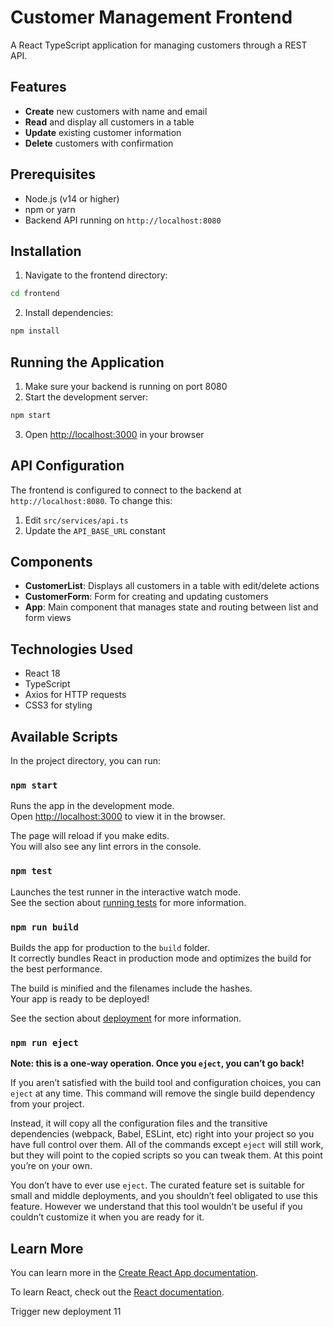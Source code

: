 # Customer Management Frontend

A React TypeScript application for managing customers through a REST API.

## Features

- **Create** new customers with name and email
- **Read** and display all customers in a table
- **Update** existing customer information
- **Delete** customers with confirmation

## Prerequisites

- Node.js (v14 or higher)
- npm or yarn
- Backend API running on `http://localhost:8080`

## Installation

1. Navigate to the frontend directory:
```bash
cd frontend
```

2. Install dependencies:
```bash
npm install
```

## Running the Application

1. Make sure your backend is running on port 8080
2. Start the development server:
```bash
npm start
```

3. Open [http://localhost:3000](http://localhost:3000) in your browser

## API Configuration

The frontend is configured to connect to the backend at `http://localhost:8080`. To change this:

1. Edit `src/services/api.ts`
2. Update the `API_BASE_URL` constant

## Components

- **CustomerList**: Displays all customers in a table with edit/delete actions
- **CustomerForm**: Form for creating and updating customers
- **App**: Main component that manages state and routing between list and form views

## Technologies Used

- React 18
- TypeScript
- Axios for HTTP requests
- CSS3 for styling

## Available Scripts

In the project directory, you can run:

### `npm start`

Runs the app in the development mode.\
Open [http://localhost:3000](http://localhost:3000) to view it in the browser.

The page will reload if you make edits.\
You will also see any lint errors in the console.

### `npm test`

Launches the test runner in the interactive watch mode.\
See the section about [running tests](https://facebook.github.io/create-react-app/docs/running-tests) for more information.

### `npm run build`

Builds the app for production to the `build` folder.\
It correctly bundles React in production mode and optimizes the build for the best performance.

The build is minified and the filenames include the hashes.\
Your app is ready to be deployed!

See the section about [deployment](https://facebook.github.io/create-react-app/docs/deployment) for more information.

### `npm run eject`

**Note: this is a one-way operation. Once you `eject`, you can’t go back!**

If you aren’t satisfied with the build tool and configuration choices, you can `eject` at any time. This command will remove the single build dependency from your project.

Instead, it will copy all the configuration files and the transitive dependencies (webpack, Babel, ESLint, etc) right into your project so you have full control over them. All of the commands except `eject` will still work, but they will point to the copied scripts so you can tweak them. At this point you’re on your own.

You don’t have to ever use `eject`. The curated feature set is suitable for small and middle deployments, and you shouldn’t feel obligated to use this feature. However we understand that this tool wouldn’t be useful if you couldn’t customize it when you are ready for it.

## Learn More

You can learn more in the [Create React App documentation](https://facebook.github.io/create-react-app/docs/getting-started).

To learn React, check out the [React documentation](https://reactjs.org/).

Trigger new deployment 11